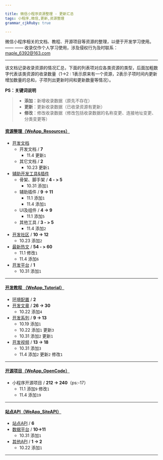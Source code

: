 ```yaml
---

title: 微信小程序资源整理 - 更新汇总
tags: 小程序,微信,更新,资源整理
grammar_cjkRuby: true

---
```


微信小程序相关的文档、教程、开源项目等资源的整理，以便于开发学习使用。 —— —— 收录仅作个人学习使用，涉及侵权行为及时联系： maple_6392@163.com


----------

该文档记录收录资源的情况汇总，下面的列表项对应各类资源的类型，后面加粗数字代表该类资源的收录数量（1->2 : 1表示原来有一个资源，2表示子项时间内更新增加数量的总和，子项列出更新时间和更新数量等情况）。

**PS：关键词说明**
>  - **添加**：新增收录数据（原先不存在）
>  - **更新**：更新收录数据（已收录资源有更新）
>  - **修改**：修改收录数据（修改包括收录数据的名称变更、连接地址变更、分类变更等）



#### [资源整理（WeApp_Resources）][1]
- [开发文档][2]
  - 开发文档 / **7**
    - 11.4 更新`1`
  - 其它文档 / **2**
    - 10.23 更新`1`
- [辅助开发工具&插件][3]
  - 骨架、脚手架 / **4 - > 5**
    - 10.31 添加`1`
  - 辅助插件 / **9 -> 11**
    - 11.1 添加`1`
    - 11.4 添加`1`
  - UI及组件 / **4 -> 9**
    - 11.1 添加`5`
  - 其他工具 / **3 - > 5**
    - 11.4 添加`2`
- [开发社区][4] / **10 -> 12**
  - 10.23 添加`2`
- [最新热文][5] / **54 - > 60**
  - 11.1 修改`1`
  - 11.4 添加`6`
- [开发平台][6] / **1**
   - 10.31 添加`1`
   

----------


#### [开发教程 （WeApp_Tutorial）][7]
- [环境配置][8] / **2**
- [开发文章][9] / **26 -> 30**
  - 10.22 添加`4`
- [开发系列][10] / **9 -> 13**
  - 10.19 添加`1`
  - 10.22 添加`1` 更新`3`
  - 10.31 添加`2` 更新`1`
- [开发视频][11] / **13 -> 18**
  - 10.31 添加`3`
  - 11.4 添加`2` 更新`2` 修改`1`


----------


#### [开源项目（WeApp_OpenCode）][12]
- 小程序开源项目 / **212 -> 240**（ps:-17）
  - 11.1 添加`9` 修改`1`
  - 11.4 添加`19`


----------


#### [站点API（WeApp_SiteAPI）][13]
- [站点API][14] / **6**
- [数据平台][15] / **10->11**
  - 10.31 添加`1`
- [其他API][16] / **1 -> 2**
  - 10.22 添加`1`


----------


  [1]: WeApp_Resources.md
  [2]: WeApp_Resources.md#%E5%BC%80%E5%8F%91%E6%96%87%E6%A1%A3
  [3]: WeApp_Resources.md#%E8%BE%85%E5%8A%A9%E5%BC%80%E5%8F%91%E5%B7%A5%E5%85%B7&%E6%8F%92%E4%BB%B6
  [4]: WeApp_Resources.md#%E5%BC%80%E5%8F%91%E7%A4%BE%E5%8C%BA
  [5]: WeApp_Resources.md#%E6%9C%80%E6%96%B0%E7%83%AD%E6%96%87
  [6]: WeApp_Resources.md#%E5%B0%8F%E7%A8%8B%E5%BA%8F%E5%BC%80%E5%8F%91%E5%B9%B3%E5%8F%B0
  [7]: WeApp_Tutorial.md
  [8]: WeApp_Tutorial.md#%E7%8E%AF%E5%A2%83%E9%85%8D%E7%BD%AE
  [9]: WeApp_Tutorial.md#%E5%BC%80%E5%8F%91%E6%96%87%E7%AB%A0
  [10]: WeApp_Tutorial.md#%E5%BC%80%E5%8F%91%E7%B3%BB%E5%88%97
  [11]: WeApp_Tutorial.md#%E5%BC%80%E5%8F%91%E8%A7%86%E9%A2%91
  [12]: WeApp_OpenCode.md
  [13]: WeApp_SiteAPI.md
  [14]: WeApp_SiteAPI.md#%E7%AB%99%E7%82%B9API
  [15]: WeApp_SiteAPI.md#%E6%95%B0%E6%8D%AE%E6%8E%A5%E5%8F%A3%E5%B9%B3%E5%8F%B0
  [16]: WeApp_SiteAPI.md#%E5%85%B6%E4%BB%96API